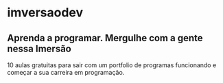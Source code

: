 # imversaodev

## Aprenda a programar. Mergulhe com a gente nessa Imersão ##

10 aulas gratuitas para sair com um portfolio de programas funcionando e começar a sua carreira em programação.

